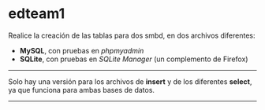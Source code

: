 # edteam1


Realice la creación de las tablas para dos smbd, en dos archivos diferentes:
- **MySQL**, con pruebas en *phpmyadmin* 
- **SQLite**, con pruebas en *SQLite Manager*  (un complemento de Firefox)

---

Solo hay una versión para los archivos de **insert** y de los diferentes **select**, ya que funciona para ambas bases de datos.

---
